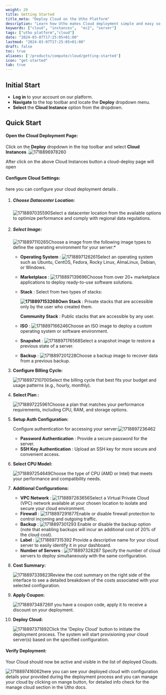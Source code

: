 ```yaml
---
weight: 20
title: Getting Started
title_meta: "Deploy Cloud on the Utho Platform"
description: "Learn how Utho makes Cloud deployment simple and easy so you easily anticipate your cloud infrastructure costs"
keywords: ["cloud", "instances",  "ec2", "server"]
tags: ["utho platform","cloud"]
date: "2024-03-07T17:25:05+01:00"
lastmod: "2024-03-07T17:25:05+01:00"
draft: false
toc: true
aliases: ['/products/compute/cloud/getting-started']
icon: "get-started"
tab: true
---
```

## Initial Start

* **Log in** to your account on our platform.
* **Navigate** to the top toolbar and locate the **Deploy** dropdown menu.
* **Select** the **Cloud Instance** option from the dropdown.

## Quick Start

#### Open the Cloud Deployment Page:

Click on the **Deploy** dropdown in the top toolbar and select  **Cloud Instances** .![1718896978260](image/index/1718896978260.png)

After click on the above Cloud Instances button a cloud-deploy page will open

#### Configure Cloud Settings:

here you can configure your cloud deployment details .

1. ##### Choose Datacenter Location:

   ![1718897035590](image/index/1718897035590.png)Select a datacenter location from the available options to optimize performance and comply with regional data regulations.
2. ##### Select Image:

   ![1718897110265](image/index/1718897110265.png)Choose a image from the following image types to define the operating environment for your server:*


   * **Operating System** : ![1718897126261](image/index/1718897126261.png)Select an operating system such as Ubuntu, CentOS, Fedora, Rocky Linux, AlmaLinux, Debian, or Windows.
   * **Marketplace** : ![1718897139696](image/index/1718897139696.png)Choose from over 20+ marketplace applications to deploy ready-to-use software solutions.
   * **Stack** : Select from two types of stacks:

     **![1718897153268](image/index/1718897153268.png)Own Stack** : Private stacks that are accessible only by the user who created them.

     **Community Stack** : Public stacks that are accessible by any user.
   * **ISO** : ![1718897166246](image/index/1718897166246.png)Choose an ISO image to deploy a custom operating system or software environment.
   * **Snapshot** : ![1718897176568](image/index/1718897176568.png)Select a snapshot image to restore a previous state of a server.
   * **Backup** : ![1718897201228](image/index/1718897201228.png)Choose a backup image to recover data from a previous backup.
3. **Configure Billing Cycle:**

   ![1718897210700](image/index/1718897210700.png)Select the billing cycle that best fits your budget and usage patterns (e.g., hourly, monthly).
4. ****Select Plan** :**

   ![1718897225961](image/index/1718897225961.png)Choose a plan that matches your performance requirements, including CPU, RAM, and storage options.
5. **Setup Auth Configuration:**

   Configure authentication for accessing your server:![1718897236462](image/index/1718897236462.png)

   * **Password Authentication** : Provide a secure password for the server.
   * **SSH Key Authentication** : Upload an SSH key for more secure and convenient access.
6. ****Select CPU Model**:**

   ![1718897254649](image/index/1718897254649.png)Choose the type of CPU (AMD or Intel) that meets your performance and compatibility needs.
7. ****Additional Configurations**:**

   * **VPC Network** : ![1718897263656](image/index/1718897263656.png)Select a Virtual Private Cloud (VPC) network available at your chosen location to isolate and secure your cloud environment.
   * **Firewall** : ![1718897291877](image/index/1718897291877.png)Enable or disable firewall protection to control incoming and outgoing traffic.
   * **Backup** : ![1718897301293](image/index/1718897301293.png) Enable or disable the backup option (note that enabling backups will incur an additional cost of 20% of the cloud cost).
   * **Label** : ![1718897315392](image/index/1718897315392.png) Provide a descriptive name for your cloud server to easily identify it in your dashboard.
   * **Number of Servers** : ![1718897328287](image/index/1718897328287.png) Specify the number of cloud servers to deploy simultaneously with the same configuration.
8. **Cost Summary:**

   ![1718897339823](image/index/1718897339823.png)Review the cost summary on the right side of the interface to see a detailed breakdown of the costs associated with your selected configuration.
9. **Apply Coupon:**

   ![1718897348726](image/index/1718897348726.png)If you have a coupon code, apply it to receive a discount on your deployment.
10. ****Deploy Cloud**:**

    ![1718897371892](image/index/1718897371892.png)Click the 'Deploy Cloud' button to initiate the deployment process. The system will start provisioning your cloud server(s) based on the specified configuration.

#### Verify Deployment:

Your Cloud should now be active and visible in the list of deployed Clouds.

![1718897416062](image/index/1718897416062.png)here you can see your deployed cloud with configuration details your provided during the deployment process and you can manage your cloud by clicking on mange button, for detailed info check for the manage cloud section in the Utho docs.
